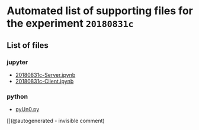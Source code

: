 # Automated list of supporting files for the __experiment `20180831c`__

## List of files

### jupyter

* [20180831c-Server.ipynb](/matty/20180831c/20180831c-Server.ipynb)
* [20180831c-Client.ipynb](/matty/20180831c/20180831c-Client.ipynb)


### python

* [pyUn0.py](/matty/20180831c/pyUn0.py)


[](@autogenerated - invisible comment)